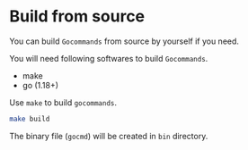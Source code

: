 # Build from source

You can build `Gocommands` from source by yourself if you need.

You will need following softwares to build `Gocommands`.

- make
- go (1.18+)

Use `make` to build `gocommands`.

```bash
make build
```

The binary file (`gocmd`) will be created in `bin` directory.

